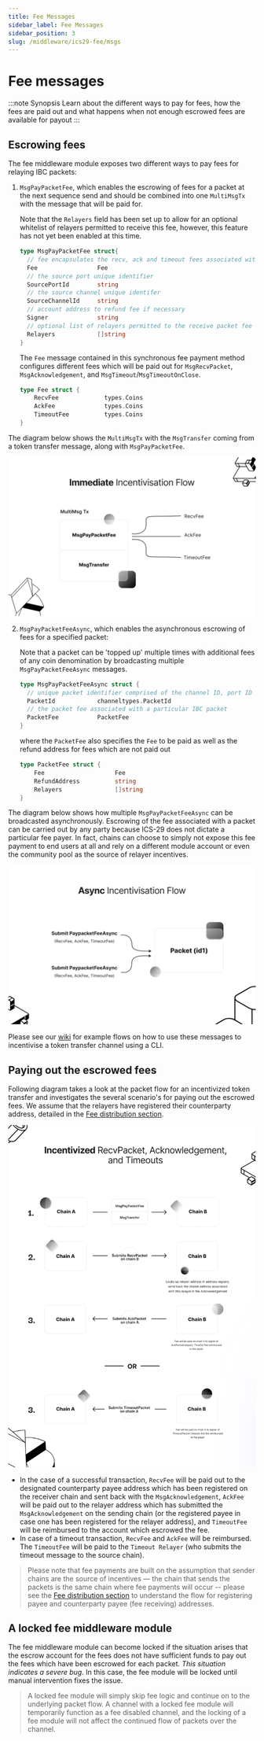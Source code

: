 ```yaml
---
title: Fee Messages
sidebar_label: Fee Messages
sidebar_position: 3
slug: /middleware/ics29-fee/msgs
---
```


# Fee messages

:::note Synopsis
Learn about the different ways to pay for fees, how the fees are paid out and what happens when not enough escrowed fees are available for payout
:::

## Escrowing fees

The fee middleware module exposes two different ways to pay fees for relaying IBC packets:

1. `MsgPayPacketFee`, which enables the escrowing of fees for a packet at the next sequence send and should be combined into one `MultiMsgTx` with the message that will be paid for.

   Note that the `Relayers` field has been set up to allow for an optional whitelist of relayers permitted to receive this fee, however, this feature has not yet been enabled at this time.

   ```go
   type MsgPayPacketFee struct{
     // fee encapsulates the recv, ack and timeout fees associated with an IBC packet
     Fee                 Fee
     // the source port unique identifier
     SourcePortId        string
     // the source channel unique identifer
     SourceChannelId     string
     // account address to refund fee if necessary
     Signer              string
     // optional list of relayers permitted to the receive packet fee
     Relayers            []string
   }
   ```

   The `Fee` message contained in this synchronous fee payment method configures different fees which will be paid out for `MsgRecvPacket`, `MsgAcknowledgement`, and `MsgTimeout`/`MsgTimeoutOnClose`.

   ```go
   type Fee struct {
       RecvFee             types.Coins
       AckFee              types.Coins
       TimeoutFee          types.Coins
   }
   ```

  The diagram below shows the `MultiMsgTx` with the `MsgTransfer` coming from a token transfer message, along with `MsgPayPacketFee`.
  
  ![msgpaypacket.png](./images/msgpaypacket.png)

2. `MsgPayPacketFeeAsync`, which enables the asynchronous escrowing of fees for a specified packet:

   Note that a packet can be 'topped up' multiple times with additional fees of any coin denomination by broadcasting multiple `MsgPayPacketFeeAsync` messages.

   ```go
   type MsgPayPacketFeeAsync struct {
     // unique packet identifier comprised of the channel ID, port ID and sequence
     PacketId            channeltypes.PacketId
     // the packet fee associated with a particular IBC packet
     PacketFee           PacketFee
   }
   ```

   where the `PacketFee` also specifies the `Fee` to be paid as well as the refund address for fees which are not paid out

   ```go
   type PacketFee struct {
       Fee                    Fee
       RefundAddress          string
       Relayers               []string
   }
   ```

The diagram below shows how multiple `MsgPayPacketFeeAsync` can be broadcasted asynchronously. Escrowing of the fee associated with a packet can be carried out by any party because ICS-29 does not dictate a particular fee payer. In fact, chains can choose to simply not expose this fee payment to end users at all and rely on a different module account or even the community pool as the source of relayer incentives.

![paypacketfeeasync.png](./images/paypacketfeeasync.png)

Please see our [wiki](https://github.com/cosmos/ibc-go/wiki/Fee-enabled-fungible-token-transfers) for example flows on how to use these messages to incentivise a token transfer channel using a CLI.

## Paying out the escrowed fees

Following diagram takes a look at the packet flow for an incentivized token transfer and investigates the several scenario's for paying out the escrowed fees. We assume that the relayers have registered their counterparty address, detailed in the [Fee distribution section](04-fee-distribution.md).

![feeflow.png](./images/feeflow.png)

- In the case of a successful transaction, `RecvFee` will be paid out to the designated counterparty payee address which has been registered on the receiver chain and sent back with the `MsgAcknowledgement`, `AckFee` will be paid out to the relayer address which has submitted the `MsgAcknowledgement` on the sending chain (or the registered payee in case one has been registered for the relayer address), and `TimeoutFee` will be reimbursed to the account which escrowed the fee.
- In case of a timeout transaction, `RecvFee` and `AckFee` will be reimbursed. The `TimeoutFee` will be paid to the `Timeout Relayer` (who submits the timeout message to the source chain).

> Please note that fee payments are built on the assumption that sender chains are the source of incentives — the chain that sends the packets is the same chain where fee payments will occur -- please see the [Fee distribution section](04-fee-distribution.md) to understand the flow for registering payee and counterparty payee (fee receiving) addresses.

## A locked fee middleware module

The fee middleware module can become locked if the situation arises that the escrow account for the fees does not have sufficient funds to pay out the fees which have been escrowed for each packet. _This situation indicates a severe bug._ In this case, the fee module will be locked until manual intervention fixes the issue.

> A locked fee module will simply skip fee logic and continue on to the underlying packet flow. A channel with a locked fee module will temporarily function as a fee disabled channel, and the locking of a fee module will not affect the continued flow of packets over the channel.
